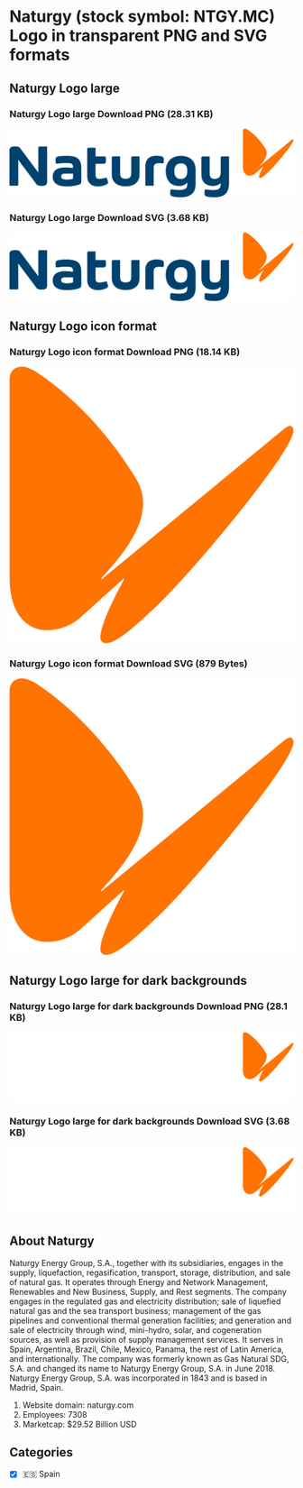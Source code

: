 # Naturgy (stock symbol: NTGY.MC) Logo in transparent PNG and SVG formats

## Naturgy Logo large

### Naturgy Logo large Download PNG (28.31 KB)

![Naturgy Logo large Download PNG (28.31 KB)](/img/orig/NTGY.MC_BIG-b3a011df.png)

### Naturgy Logo large Download SVG (3.68 KB)

![Naturgy Logo large Download SVG (3.68 KB)](/img/orig/NTGY.MC_BIG-b07f6ddc.svg)

## Naturgy Logo icon format

### Naturgy Logo icon format Download PNG (18.14 KB)

![Naturgy Logo icon format Download PNG (18.14 KB)](/img/orig/NTGY.MC-fabea287.png)

### Naturgy Logo icon format Download SVG (879 Bytes)

![Naturgy Logo icon format Download SVG (879 Bytes)](/img/orig/NTGY.MC-85fbd1b6.svg)

## Naturgy Logo large for dark backgrounds

### Naturgy Logo large for dark backgrounds Download PNG (28.1 KB)

![Naturgy Logo large for dark backgrounds Download PNG (28.1 KB)](/img/orig/NTGY.MC_BIG.D-1e0430c6.png)

### Naturgy Logo large for dark backgrounds Download SVG (3.68 KB)

![Naturgy Logo large for dark backgrounds Download SVG (3.68 KB)](/img/orig/NTGY.MC_BIG.D-279ee692.svg)

## About Naturgy

Naturgy Energy Group, S.A., together with its subsidiaries, engages in the supply, liquefaction, regasification, transport, storage, distribution, and sale of natural gas. It operates through Energy and Network Management, Renewables and New Business, Supply, and Rest segments. The company engages in the regulated gas and electricity distribution; sale of liquefied natural gas and the sea transport business; management of the gas pipelines and conventional thermal generation facilities; and generation and sale of electricity through wind, mini-hydro, solar, and cogeneration sources, as well as provision of supply management services. It serves in Spain, Argentina, Brazil, Chile, Mexico, Panama, the rest of Latin America, and internationally. The company was formerly known as Gas Natural SDG, S.A. and changed its name to Naturgy Energy Group, S.A. in June 2018. Naturgy Energy Group, S.A. was incorporated in 1843 and is based in Madrid, Spain.

1. Website domain: naturgy.com
2. Employees: 7308
3. Marketcap: $29.52 Billion USD


## Categories
- [x] 🇪🇸 Spain
